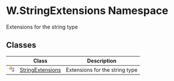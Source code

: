 W.StringExtensions Namespace
============================
Extensions for the string type


Classes
-------

                | Class                 | Description                    
--------------- | --------------------- | ------------------------------ 
![Public class] | [StringExtensions][1] | Extensions for the string type 

[1]: StringExtensions/README.md
[Public class]: ../_icons/pubclass.gif "Public class"